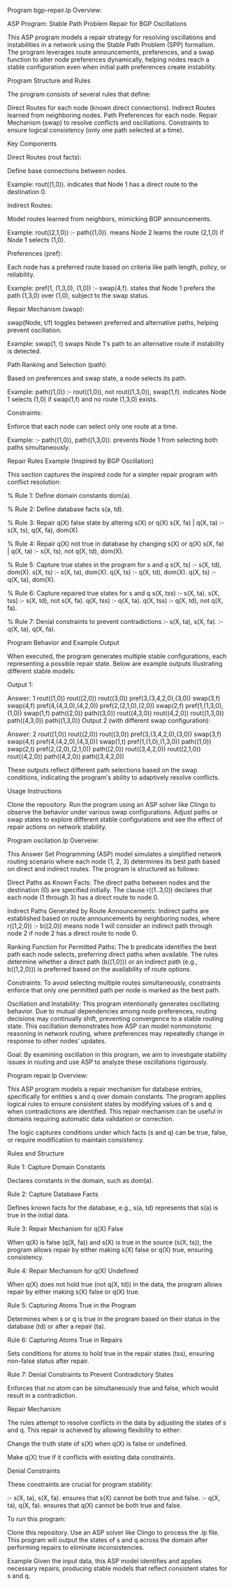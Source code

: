 Program bgp-repair.lp Overview:


ASP Program: Stable Path Problem Repair for BGP Oscillations


This ASP program models a repair strategy for resolving oscillations and instabilities in a network using the Stable Path Problem (SPP) formalism. The program leverages route announcements, preferences, and a swap function to alter node preferences dynamically, helping nodes reach a stable configuration even when initial path preferences create instability.

Program Structure and Rules

The program consists of several rules that define:

Direct Routes for each node (known direct connections).
Indirect Routes learned from neighboring nodes.
Path Preferences for each node.
Repair Mechanism (swap) to resolve conflicts and oscillations.
Constraints to ensure logical consistency (only one path selected at a time).

Key Components

Direct Routes (rout facts):

Define base connections between nodes.

Example: rout((1,0)). indicates that Node 1 has a direct route to the destination 0.

Indirect Routes:

Model routes learned from neighbors, mimicking BGP announcements.

Example: rout((2,1,0)) :- path((1,0)). means Node 2 learns the route (2,1,0) if Node 1 selects (1,0).

Preferences (pref):

Each node has a preferred route based on criteria like path length, policy, or reliability.

Example: pref(1, (1,3,0), (1,0)) :- swap(4,f). states that Node 1 prefers the path (1,3,0) over (1,0), subject to the swap status.

Repair Mechanism (swap):

swap(Node, t/f) toggles between preferred and alternative paths, helping prevent oscillation.

Example: swap(1, t) swaps Node 1's path to an alternative route if instability is detected.

Path Ranking and Selection (path):

Based on preferences and swap state, a node selects its path.

Example: path((1,0)) :- rout((1,0)), not rout((1,3,0)), swap(1,f). indicates Node 1 selects (1,0) if swap(1,f) and no route (1,3,0) exists.

Constraints:

Enforce that each node can select only one route at a time.

Example: :- path((1,0)), path((1,3,0)). prevents Node 1 from selecting both paths simultaneously.

Repair Rules Example (Inspired by BGP Oscillation)

This section captures the inspired code for a simpler repair program with conflict resolution:


% Rule 1: Define domain constants
dom(a).

% Rule 2: Define database facts
s(a, td).

% Rule 3: Repair q(X) false state by altering s(X) or q(X)
s(X, fa) | q(X, ta) :- s(X, ts), q(X, fa), dom(X).

% Rule 4: Repair q(X) not true in database by changing s(X) or q(X)
s(X, fa) | q(X, ta) :- s(X, ts), not q(X, td), dom(X).

% Rule 5: Capture true states in the program for s and q
s(X, ts) :- s(X, td), dom(X).
s(X, ts) :- s(X, ta), dom(X).
q(X, ts) :- q(X, td), dom(X).
q(X, ts) :- q(X, ta), dom(X).

% Rule 6: Capture repaired true states for s and q
s(X, tss) :- s(X, ta).
s(X, tss) :- s(X, td), not s(X, fa).
q(X, tss) :- q(X, ta).
q(X, tss) :- q(X, td), not q(X, fa).

% Rule 7: Denial constraints to prevent contradictions
:- s(X, ta), s(X, fa).
:- q(X, ta), q(X, fa).

Program Behavior and Example Output

When executed, the program generates multiple stable configurations, each representing a possible repair state. Below are example outputs illustrating different stable models:

Output 1:

Answer: 1
rout((1,0)) rout((2,0)) rout((3,0))
pref(3,(3,4,2,0),(3,0)) swap(3,f) swap(4,f)
pref(4,(4,3,0),(4,2,0)) pref(2,(2,1,0),(2,0))
swap(2,f) pref(1,(1,3,0),(1,0)) swap(1,f)
path((2,0)) path((3,0)) rout((4,3,0)) rout((4,2,0))
rout((1,3,0)) path((4,3,0)) path((1,3,0))
Output 2 (with different swap configuration):

Answer: 2
rout((1,0)) rout((2,0)) rout((3,0))
pref(3,(3,4,2,0),(3,0)) swap(3,f) swap(4,t)
pref(4,(4,2,0),(4,3,0)) swap(1,t)
pref(1,(1,0),(1,3,0)) path((1,0))
swap(2,t) pref(2,(2,0),(2,1,0))
path((2,0)) rout((3,4,2,0)) rout((2,1,0))
rout((4,2,0)) path((4,2,0)) path((3,4,2,0))

These outputs reflect different path selections based on the swap conditions, indicating the program's ability to adaptively resolve conflicts.

Usage Instructions

Clone the repository.
Run the program using an ASP solver like Clingo to observe the behavior under various swap configurations.
Adjust paths or swap states to explore different stable configurations and see the effect of repair actions on network stability.






Program oscilation.lp Overveiw:


This Answer Set Programming (ASP) model simulates a simplified network routing scenario where each node (1, 2, 3) determines its best path based on direct and indirect routes. The program is structured as follows:

Direct Paths as Known Facts:
The direct paths between nodes and the destination (0) are specified initially. The clause r((1..3,0)) declares that each node (1 through 3) has a direct route to node 0.

Indirect Paths Generated by Route Announcements:
Indirect paths are established based on route announcements by neighboring nodes, where r((1,2,0)) :- b((2,0)) means node 1 will consider an indirect path through node 2 if node 2 has a direct route to node 0.

Ranking Function for Permitted Paths:
The b predicate identifies the best path each node selects, preferring direct paths when available. The rules determine whether a direct path (b((1,0))) or an indirect path (e.g., b((1,2,0))) is preferred based on the availability of route options.

Constraints:
To avoid selecting multiple routes simultaneously, constraints enforce that only one permitted path per node is marked as the best path.

Oscillation and Instability:
This program intentionally generates oscillating behavior. Due to mutual dependencies among node preferences, routing decisions may continually shift, preventing convergence to a stable routing state. This oscillation demonstrates how ASP can model nonmonotonic reasoning in network routing, where preferences may repeatedly change in response to other nodes’ updates.

Goal:
By examining oscillation in this program, we aim to investigate stability issues in routing and use ASP to analyze these oscillations rigorously.






Program repair.lp Overview:


This ASP program models a repair mechanism for database entries, specifically for entities s and q over domain constants. The program applies logical rules to ensure consistent states by modifying values of s and q when contradictions are identified. This repair mechanism can be useful in domains requiring automatic data validation or correction.

The logic captures conditions under which facts (s and q) can be true, false, or require modification to maintain consistency.

Rules and Structure

Rule 1: Capture Domain Constants

Declares constants in the domain, such as dom(a).

Rule 2: Capture Database Facts

Defines known facts for the database, e.g., s(a, td) represents that s(a) is true in the initial data.

Rule 3: Repair Mechanism for q(X) False

When q(X) is false (q(X, fa)) and s(X) is true in the source (s(X, ts)), the program allows repair by either making s(X) false or q(X) true, ensuring consistency.

Rule 4: Repair Mechanism for q(X) Undefined

When q(X) does not hold true (not q(X, td)) in the data, the program allows repair by either making s(X) false or q(X) true.

Rule 5: Capturing Atoms True in the Program

Determines when s or q is true in the program based on their status in the database (td) or after a repair (ta).

Rule 6: Capturing Atoms True in Repairs

Sets conditions for atoms to hold true in the repair states (tss), ensuring non-false status after repair.

Rule 7: Denial Constraints to Prevent Contradictory States

Enforces that no atom can be simultaneously true and false, which would result in a contradiction.

Repair Mechanism

The rules attempt to resolve conflicts in the data by adjusting the states of s and q. This repair is achieved by allowing flexibility to either:

Change the truth state of s(X) when q(X) is false or undefined.

Make q(X) true if it conflicts with existing data constraints.

Denial Constraints

These constraints are crucial for program stability:

:- s(X, ta), s(X, fa). ensures that s(X) cannot be both true and false.
:- q(X, ta), q(X, fa). ensures that q(X) cannot be both true and false.

To run this program:

Clone this repository.
Use an ASP solver like Clingo to process the .lp file.
This program will output the states of s and q across the domain after performing repairs to eliminate inconsistencies.

Example
Given the input data, this ASP model identifies and applies necessary repairs, producing stable models that reflect consistent states for s and q.